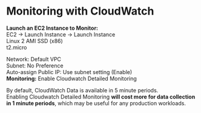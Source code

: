 # Monitoring with CloudWatch

**Launch an EC2 Instance to Monitor:**\
EC2 → Launch Instance → Launch Instance \
Linux 2 AMI SSD (x86) \
t2.micro

Network: Default VPC \
Subnet: No Preference \
Auto-assign Public IP: Use subnet setting (Enable) \
**Monitoring:** Enable Cloudwatch Detailed Monitoring

By default, CloudWatch Data is available in 5 minute periods. \
Enabling Cloudwatch Detailed Monitoring **will cost more for data collection in 1 minute periods**, which may be useful for any production workloads.

